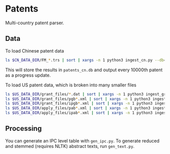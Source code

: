 # Patents

Multi-country patent parser.

## Data

To load Chinese patent data

```bash
ls $CN_DATA_DIR/FM_*.trs | sort | xargs -n 1 python3 ingest_cn.py --db=store/patents_cn.db --output=10000
```

This will store the results in `patents_cn.db` and output every 10000th patent as a progress update.

To load US patent data, which is broken into many smaller files

```bash
ls $US_DATA_DIR/grant_files/*.dat | sort | xargs -n 1 python3 ingest_grant.py --db=store/patents_us.db
ls $US_DATA_DIR/grant_files/pgb*.xml | sort | xargs -n 1 python3 ingest_grant.py --db=store/patents_us.db
ls $US_DATA_DIR/grant_files/ipgb*.xml | sort | xargs -n 1 python3 ingest_grant.py --db=store/patents_us.db
ls $US_DATA_DIR/apply_files/pab*.xml | sort | xargs -n 1 python3 ingest_apply.py --db=store/patents_us.db
ls $US_DATA_DIR/apply_files/ipab*.xml | sort | xargs -n 1 python3 ingest_apply.py --db=store/patents_us.db
```

## Processing

You can generate an IPC level table with `gen_ipc.py`. To generate reduced and stemmed (requires NLTK) abstract texts, run `gen_text.py`.
